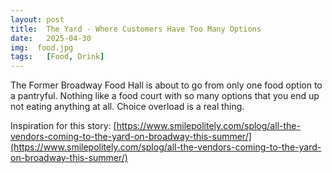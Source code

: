 ```yaml
---
layout: post
title:  The Yard - Where Customers Have Too Many Options
date:   2025-04-30
img:  food.jpg
tags:   [Food, Drink]
---
```


The Former Broadway Food Hall is about to go from only one food option to a pantryful. Nothing like a food court with so many options that you end up not eating anything at all. Choice overload is a real thing. 

Inspiration for this story: [https://www.smilepolitely.com/splog/all-the-vendors-coming-to-the-yard-on-broadway-this-summer/](https://www.smilepolitely.com/splog/all-the-vendors-coming-to-the-yard-on-broadway-this-summer/)
